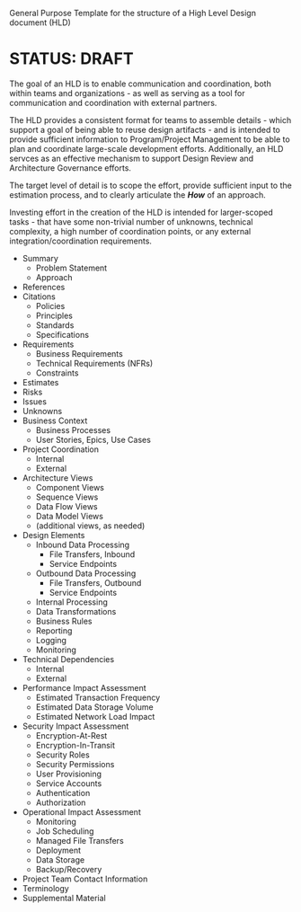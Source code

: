 General Purpose Template for the structure of a High Level Design document (HLD)
# STATUS: DRAFT

The goal of an HLD is to enable communication and coordination, both within teams and organizations - as well as serving as a tool for communication and coordination with external partners.

The HLD provides a consistent format for teams to assemble details - which support a goal of being able to reuse design artifacts - and is intended to provide sufficient information to Program/Project Management to be able to plan and coordinate large-scale development efforts.  Additionally, an HLD servces as an effective mechanism to support Design Review and Architecture Governance efforts.

The target level of detail is to scope the effort, provide sufficient input to the estimation process, and to clearly articulate the ___How___ of an approach.  

Investing effort in the creation of the HLD is intended for larger-scoped tasks - that have some non-trivial number of unknowns, technical complexity, a high number of coordination points,  or any external integration/coordination requirements.


* Summary
	* Problem Statement
	* Approach
* References
* Citations
	* Policies
	* Principles
	* Standards
	* Specifications
* Requirements
	* Business Requirements
	* Technical Requirements (NFRs)
	* Constraints
* Estimates
* Risks
* Issues
* Unknowns
* Business Context
	* Business Processes
	* User Stories, Epics, Use Cases
* Project Coordination 
	* Internal
	* External
* Architecture Views
	* Component Views
	* Sequence Views
	* Data Flow Views
	* Data Model Views
	* (additional views, as needed)
* Design Elements
	* Inbound Data Processing
		* File Transfers,  Inbound
		* Service Endpoints 
	* Outbound Data Processing
		* File Transfers,  Outbound
		* Service Endpoints 
	* Internal Processing
	* Data Transformations
	* Business Rules
	* Reporting
	* Logging
	* Monitoring
* Technical Dependencies
	* Internal 
	* External
* Performance Impact Assessment
	* Estimated Transaction Frequency
	* Estimated Data Storage Volume
	* Estimated Network Load Impact
* Security Impact Assessment
	* Encryption-At-Rest
	* Encryption-In-Transit
	* Security Roles
	* Security Permissions
	* User Provisioning
	* Service Accounts
	* Authentication
	* Authorization
* Operational Impact Assessment
	* Monitoring
	* Job Scheduling
	* Managed File Transfers
	* Deployment
	* Data Storage
	* Backup/Recovery
* Project Team Contact Information
* Terminology
* Supplemental Material


